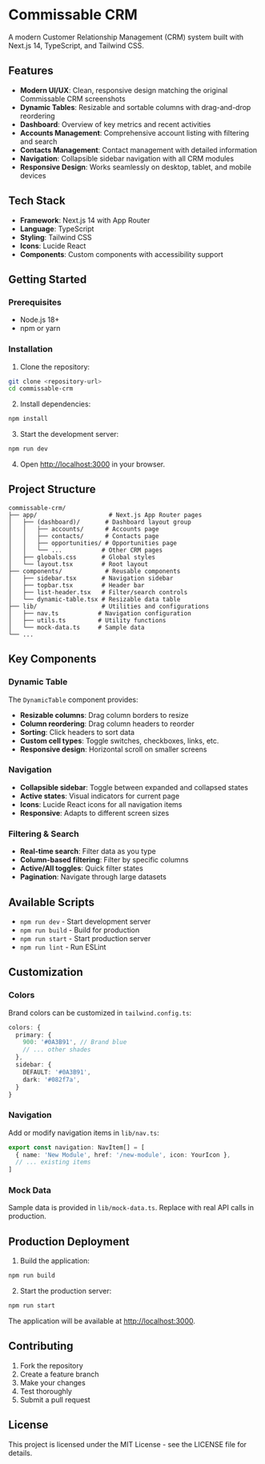 # Commissable CRM

A modern Customer Relationship Management (CRM) system built with Next.js 14, TypeScript, and Tailwind CSS.

## Features

- **Modern UI/UX**: Clean, responsive design matching the original Commissable CRM screenshots
- **Dynamic Tables**: Resizable and sortable columns with drag-and-drop reordering
- **Dashboard**: Overview of key metrics and recent activities
- **Accounts Management**: Comprehensive account listing with filtering and search
- **Contacts Management**: Contact management with detailed information
- **Navigation**: Collapsible sidebar navigation with all CRM modules
- **Responsive Design**: Works seamlessly on desktop, tablet, and mobile devices

## Tech Stack

- **Framework**: Next.js 14 with App Router
- **Language**: TypeScript
- **Styling**: Tailwind CSS
- **Icons**: Lucide React
- **Components**: Custom components with accessibility support

## Getting Started

### Prerequisites

- Node.js 18+ 
- npm or yarn

### Installation

1. Clone the repository:
```bash
git clone <repository-url>
cd commissable-crm
```

2. Install dependencies:
```bash
npm install
```

3. Start the development server:
```bash
npm run dev
```

4. Open [http://localhost:3000](http://localhost:3000) in your browser.

## Project Structure

```
commissable-crm/
├── app/                    # Next.js App Router pages
│   ├── (dashboard)/       # Dashboard layout group
│   │   ├── accounts/      # Accounts page
│   │   ├── contacts/      # Contacts page
│   │   ├── opportunities/ # Opportunities page
│   │   └── ...           # Other CRM pages
│   ├── globals.css       # Global styles
│   └── layout.tsx        # Root layout
├── components/            # Reusable components
│   ├── sidebar.tsx       # Navigation sidebar
│   ├── topbar.tsx        # Header bar
│   ├── list-header.tsx   # Filter/search controls
│   └── dynamic-table.tsx # Resizable data table
├── lib/                  # Utilities and configurations
│   ├── nav.ts           # Navigation configuration
│   ├── utils.ts         # Utility functions
│   └── mock-data.ts     # Sample data
└── ...
```

## Key Components

### Dynamic Table
The `DynamicTable` component provides:
- **Resizable columns**: Drag column borders to resize
- **Column reordering**: Drag column headers to reorder
- **Sorting**: Click headers to sort data
- **Custom cell types**: Toggle switches, checkboxes, links, etc.
- **Responsive design**: Horizontal scroll on smaller screens

### Navigation
- **Collapsible sidebar**: Toggle between expanded and collapsed states
- **Active states**: Visual indicators for current page
- **Icons**: Lucide React icons for all navigation items
- **Responsive**: Adapts to different screen sizes

### Filtering & Search
- **Real-time search**: Filter data as you type
- **Column-based filtering**: Filter by specific columns
- **Active/All toggles**: Quick filter states
- **Pagination**: Navigate through large datasets

## Available Scripts

- `npm run dev` - Start development server
- `npm run build` - Build for production
- `npm run start` - Start production server
- `npm run lint` - Run ESLint

## Customization

### Colors
Brand colors can be customized in `tailwind.config.ts`:
```typescript
colors: {
  primary: {
    900: '#0A3B91', // Brand blue
    // ... other shades
  },
  sidebar: {
    DEFAULT: '#0A3B91',
    dark: '#082f7a',
  }
}
```

### Navigation
Add or modify navigation items in `lib/nav.ts`:
```typescript
export const navigation: NavItem[] = [
  { name: 'New Module', href: '/new-module', icon: YourIcon },
  // ... existing items
]
```

### Mock Data
Sample data is provided in `lib/mock-data.ts`. Replace with real API calls in production.

## Production Deployment

1. Build the application:
```bash
npm run build
```

2. Start the production server:
```bash
npm run start
```

The application will be available at [http://localhost:3000](http://localhost:3000).

## Contributing

1. Fork the repository
2. Create a feature branch
3. Make your changes
4. Test thoroughly
5. Submit a pull request

## License

This project is licensed under the MIT License - see the LICENSE file for details.